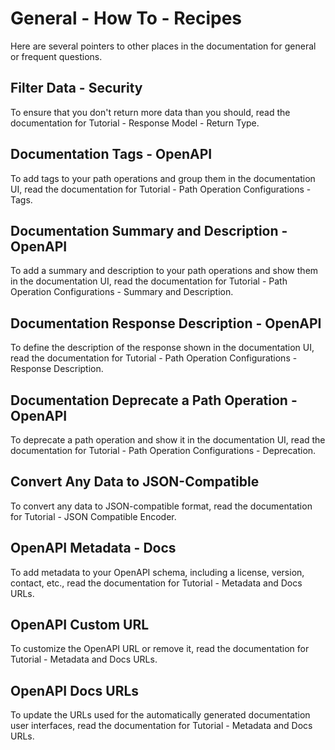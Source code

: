 # General - How To - Recipes

Here are several pointers to other places in the documentation for general or frequent questions.

## Filter Data - Security

To ensure that you don't return more data than you should, read the documentation for Tutorial - Response Model - Return Type.

## Documentation Tags - OpenAPI

To add tags to your path operations and group them in the documentation UI, read the documentation for Tutorial - Path Operation Configurations - Tags.

## Documentation Summary and Description - OpenAPI

To add a summary and description to your path operations and show them in the documentation UI, read the documentation for Tutorial - Path Operation Configurations - Summary and Description.

## Documentation Response Description - OpenAPI

To define the description of the response shown in the documentation UI, read the documentation for Tutorial - Path Operation Configurations - Response Description.

## Documentation Deprecate a Path Operation - OpenAPI

To deprecate a path operation and show it in the documentation UI, read the documentation for Tutorial - Path Operation Configurations - Deprecation.

## Convert Any Data to JSON-Compatible

To convert any data to JSON-compatible format, read the documentation for Tutorial - JSON Compatible Encoder.

## OpenAPI Metadata - Docs

To add metadata to your OpenAPI schema, including a license, version, contact, etc., read the documentation for Tutorial - Metadata and Docs URLs.

## OpenAPI Custom URL

To customize the OpenAPI URL or remove it, read the documentation for Tutorial - Metadata and Docs URLs.

## OpenAPI Docs URLs

To update the URLs used for the automatically generated documentation user interfaces, read the documentation for Tutorial - Metadata and Docs URLs.